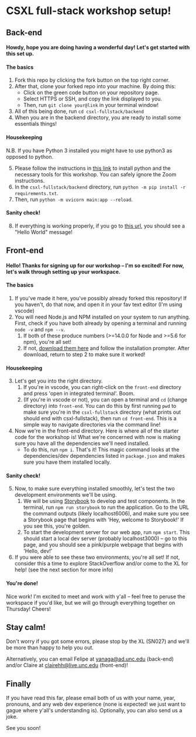 # CSXL full-stack workshop setup!

## Back-end

#### Howdy, hope you are doing having a wonderful day! Let's get started with this set up. 

#### The basics
1. Fork this repo by clicking the fork button on the top right corner.
2. After that, clone your forked repo into your machine. By doing this:
    - Click on the green code button on your repository page. 
    - Select HTTPS or SSH, and copy the link displayed to you. 
    - Then, run `git clone your@link` in your terminal window!
3. All of this being done, run `cd csxl-fullstack/backend`
4. When you are in the backend directory, you are ready to install some essentials things! 

#### Housekeeping

N.B. If you have Python 3 installed you might have to use python3 as opposed to python.

5. Please follow the instructions in [this link](https://21s.comp110.com/resources/setup/software.html) to install python and the necessary tools for this workshop. You can safely ignore the Zoom instructions.
6. In the `csxl-fullstack/backend` directory, run `python -m pip install -r requirements.txt`.
7. Then, run `python -m uvicorn main:app --reload`. 

#### Sanity check!

8. If everything is working properly, if you go to [this url](http://localhost:8000/api/health), you should see a "Hello World" message!

## Front-end

#### Hello! Thanks for signing up for our workshop – I'm so excited! For now, let's walk through setting up your workspace.

#### The basics
1. If you've made it here, you've possibly already forked this repository! If you haven't, do that now, and open it in your fav text editor (I'm using vscode)
2. You will need Node.js and NPM installed on your system to run anything. First, check if you have both already by opening a terminal and running `node -v` and `npm --v`.
    1. If both of these produce numbers (>=14.0.0 for Node and >=5.6 for npm), you're all set!
    2. If not, [download them here](https://nodejs.org/en/download/) and follow the installation prompter. After download, return to step 2 to make sure it worked!

#### Housekeeping
3. Let's get you into the right directory. 
    1. If you're in vscode, you can right-click on the `front-end` directory and press 'open in integrated terminal'. Boom.
    2. (If you're in vscode or not), you can open a terminal and `cd` (change directory) into `front-end`. You can do this by first running `pwd` to make sure you're in the `csxl-fullstack` directory (what prints out should end with csxl-fullstack), then run `cd front-end`. This is a simple way to navigate directories via the command line!
4. Now we're in the front-end directory. Here is where all of the starter code for the workshop is! What we're concerned with now is making sure you have all the dependencies we'll need installed. 
    - To do this, run `npm i`. That's it! This magic command looks at the dependencies/dev dependencies listed in `package.json` and makes sure you have them installed locally.

#### Sanity check!
5. Now, to make sure everything installed smoothly, let's test the two development environments we'll be using.
    1. We will be using [Storybook](https://storybook.js.org/docs/react/get-started/introduction) to develop and test components. In the terminal, run `npm run storybook` to run the application. Go to the URL the command outputs (likely localhost6006), and make sure you see a Storybook page that begins with 'Hey, welcome to Storybook!' If you see this, you're golden.
    2. To start the development server for our web app, run `npm start`. This should start a local dev server (probably localhost3000) – go to this page, and you should see a pink/purple webpage that begins with 'Hello, dev!'
6. If you were able to see these two environments, you're all set! If not, consider this a time to explore StackOverflow and/or come to the XL for help! (see the next section for more info)

#### You're done!
Nice work! I'm excited to meet and work with y'all – feel free to peruse the workspace if you'd like, but we will go through everything together on Thursday! Cheers!

## Stay calm! 

Don't worry if you got some errors, please stop by the XL (SN027) and we'll be more than happy to help you out. 

Alternatively, you can email Felipe at yanaga@ad.unc.edu (back-end) and/or Claire at clairehh@live.unc.edu (front-end)!

## Finally

If you have read this far, please email both of us with your name, year, pronouns, and any web dev experience (none is expected! we just want to gague where y'all's understanding is). Optionally, you can also send us a joke.

See you soon!
